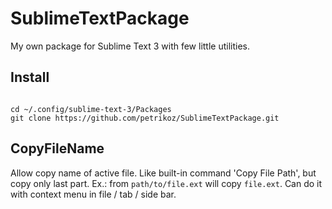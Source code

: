 # SublimeTextPackage

My own package for Sublime Text 3 with few little utilities.

## Install

```shell

cd ~/.config/sublime-text-3/Packages
git clone https://github.com/petrikoz/SublimeTextPackage.git
```

## CopyFileName

Allow copy name of active file. Like built-in command 'Copy File Path', but copy only last part. Ex.: from `path/to/file.ext` will copy `file.ext`.
Can do it with context menu in file / tab / side bar.
